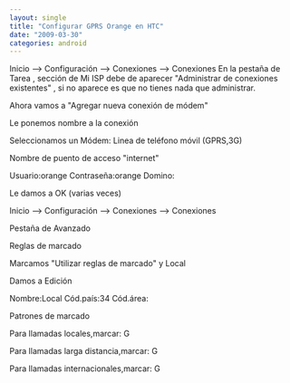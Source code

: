 ```yaml
---
layout: single
title: "Configurar GPRS Orange en HTC"
date: "2009-03-30"
categories: android
---
```


Inicio --> Configuración --> Conexiones --> Conexiones En la pestaña de Tarea , sección de Mi ISP debe de aparecer "Administrar de conexiones existentes" , si no aparece es que no tienes nada que administrar.

Ahora vamos a "Agregar nueva conexión de módem"

Le ponemos nombre a la conexión

Seleccionamos un Módem: Linea de teléfono móvil (GPRS,3G)

Nombre de puento de acceso "internet"

Usuario:orange Contraseña:orange Domino:

Le damos a OK (varias veces)

Inicio --> Configuración --> Conexiones --> Conexiones

Pestaña de Avanzado

Reglas de marcado

Marcamos "Utilizar reglas de marcado" y Local

Damos a Edición

Nombre:Local Cód.país:34 Cód.área:

Patrones de marcado

Para llamadas locales,marcar: G

Para llamadas larga distancia,marcar: G

Para llamadas internacionales,marcar: G
